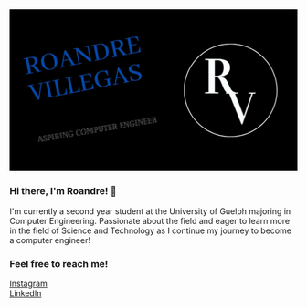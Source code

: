 <img src = images/img_for_readme.jpg> 

### Hi there, I'm Roandre! 👋

I'm currently a second year student at the University of Guelph majoring in Computer Engineering.  Passionate about the field and eager to learn more in the field of Science and Technology as I continue my journey to become a computer engineer! 

### Feel free to reach me!
<a href = https://www.instagram.com/roandre___/>Instagram<a><br>
<a href = https://www.linkedin.com/in/roandre-villegas/>LinkedIn<a>

<!--
**RoandreVillegas/RoandreVillegas** is a ✨ _special_ ✨ repository because its `README.md` (this file) appears on your GitHub profile.

Here are some ideas to get you started:

- 🔭 I’m currently working on ...
- 🌱 I’m currently learning ...
- 👯 I’m looking to collaborate on ...
- 🤔 I’m looking for help with ...
- 💬 Ask me about ...
- 📫 How to reach me: ...
- 😄 Pronouns: ...
- ⚡ Fun fact: ...
-->
